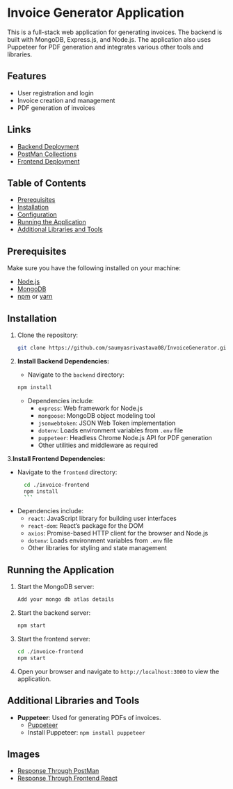 # Invoice Generator Application

This is a full-stack web application for generating invoices. The backend is built with MongoDB, Express.js, and Node.js. The application also uses Puppeteer for PDF generation and integrates various other tools and libraries.

## Features

- User registration and login
- Invoice creation and management
- PDF generation of invoices
  
## Links

- [Backend Deployment](https://invoicegenerator-ud0x.onrender.com)
- [PostMan Collections](https://github.com/saumyasrivastava08/InvoiceGenerator/blob/master/Invoice%20Generator%20API.postman_collection.json)
- [Frontend Deployment](https://master--invoicegeneratorfrontend.netlify.app/)

## Table of Contents

- [Prerequisites](#prerequisites)
- [Installation](#installation)
- [Configuration](#configuration)
- [Running the Application](#running-the-application)
- [Additional Libraries and Tools](#additional-libraries-and-tools)

## Prerequisites

Make sure you have the following installed on your machine:

- [Node.js](https://nodejs.org/en/download/)
- [MongoDB](https://www.mongodb.com/try/download/community)
- [npm](https://www.npmjs.com/get-npm) or [yarn](https://classic.yarnpkg.com/en/docs/install/)

## Installation

1. Clone the repository:

   ```bash
   git clone https://github.com/saumyasrivastava08/InvoiceGenerator.git
   ```

2. **Install Backend Dependencies:**

   - Navigate to the `backend` directory:

   ```bash
   npm install
   ```

   - Dependencies include:
     - `express`: Web framework for Node.js
     - `mongoose`: MongoDB object modeling tool
     - `jsonwebtoken`: JSON Web Token implementation
     - `dotenv`: Loads environment variables from `.env` file
     - `puppeteer`: Headless Chrome Node.js API for PDF generation
     - Other utilities and middleware as required

3.**Install Frontend Dependencies:**

- Navigate to the `frontend` directory:
  ````bash
    cd ./invoice-frontend
    npm install
    ```
  ````
- Dependencies include:
  - `react`: JavaScript library for building user interfaces
  - `react-dom`: React’s package for the DOM
  - `axios`: Promise-based HTTP client for the browser and Node.js
  - `dotenv`: Loads environment variables from `.env` file
  - Other libraries for styling and state management

## Running the Application

1. Start the MongoDB server:

   ```bash
   Add your mongo db atlas details
   ```

2. Start the backend server:

   ```bash
   npm start
   ```

3. Start the frontend server:

   ```bash
   cd ./invoice-frontend
   npm start
   ```

4. Open your browser and navigate to `http://localhost:3000` to view the application.

## Additional Libraries and Tools

- **Puppeteer**: Used for generating PDFs of invoices.
  - [Puppeteer](https://github.com/puppeteer/puppeteer)
  - Install Puppeteer: `npm install puppeteer`
 
## Images
   - [Response Through PostMan](https://github.com/saumyasrivastava08/InvoiceGenerator/tree/master/postmanResponseImages/)
   - [Response Through Frontend React](https://github.com/saumyasrivastava08/InvoiceGenerator/tree/master/invoice-frontend/frontendResponseImg)


